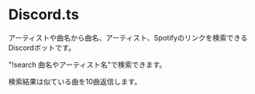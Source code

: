 # Discord.ts
アーティストや曲名から曲名、アーティスト、Spotifyのリンクを検索できるDiscordボットです。

"!search 曲名やアーティスト名"で検索できます。

検索結果は似ている曲を10曲返信します。

